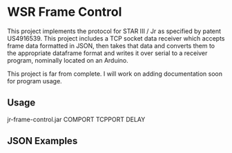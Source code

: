 # WSR Frame Control

This project implements the protocol for STAR III / Jr as specified by patent US4916539. This project includes a TCP socket data receiver which accepts frame data formatted in JSON, then takes that data and converts them to the appropriate dataframe format and writes it over serial to a receiver program, nominally located on an Arduino.

This project is far from complete. I will work on adding documentation soon for program usage. 

## Usage

jr-frame-control.jar COMPORT TCPPORT DELAY

## JSON Examples